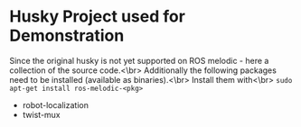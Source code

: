 # Husky Project used for Demonstration

Since the original husky is not yet supported on ROS melodic - here a collection of the source code.<\br>
Additionally the following packages need to be installed (available as binaries).<\br>
Install them with<\br>
```sudo apt-get install ros-melodic-<pkg>```
- robot-localization
- twist-mux
